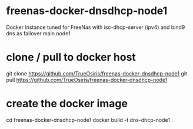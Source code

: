 # freenas-docker-dnsdhcp-node1
Docker instance tuned for FreeNas with isc-dhcp-server (ipv4) and bind9 dns as failover main node1

# clone / pull to docker host
git clone https://github.com/TrueOsiris/freenas-docker-dnsdhcp-node1
git pull https://github.com/TrueOsiris/freenas-docker-dnsdhcp-node1

# create the docker image
cd freenas-docker-dnsdhcp-node1
docker build -t dns-dhcp-node1 .


